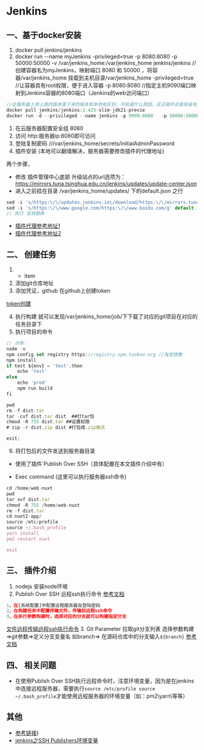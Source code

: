 # Jenkins

## 一、基于docker安装

1. docker pull jenkins/jenkins
2. docker run --name myJenkins -privileged=true  -p 8080:8080 -p 50000:50000 -v /var/jenkins_home:/var/jenkins_home jenkins/jenkins //创建容器名为myJenkins，映射端口 8080 和 50000 ，将容器/var/jenkins_home 挂载到主机目录/var/jenkins_home 
-privileged=true  //让容器具有root权限，便于进入容器
-p 8080:8080 //指定主机9090端口映射到Jenkins容器的8080端口（Jenkins的web访问端口）

```javascript 
//在服务器上用上面的版本落下来的版本和本地有区别，不知道什么原因，反正插件总是安装有失败的，最后查看了本地jenkins版本，去docker官网搜索了对应的版本2.425 没有问题 
docker pull jenkins/jenkins:2.425-slim-jdk21-previe
docker run -d --privileged --name jenkins -p 9999:8080   -p 50000:50000  -v  /home/jenkins_home:/var/jenkins_home  jenkins/jenkins:2.425-slim-jdk21-previe
```

1. 在云服务器配置安全组 8080
2. 访问 http:服务器ip:8080即可访问 
3. 登陆复制密码 ///var/jenkins_home/secrets/initialAdminPassword
4. 插件安装 (本地可以翻墙解决，服务器需要修改插件的代理地址) 

两个步骤，

- 修改 插件管理中心底部 升级站点的url选项为：https://mirrors.tuna.tsinghua.edu.cn/jenkins/updates/update-center.json 
- 进入之前挂在目录 /var/jenkins_home/updates/ 下的default.json 之行

```javascript
sed -i 's/https:\/\/updates.jenkins.io\/download/https:\/\/mirrors.tuna.tsinghua.edu.cn\/jenkins/g' default.json  
sed -i 's/https:\/\/www.google.com/https:\/\/www.baidu.com/g' default.json
// 执行 全局替换
```

+ [插件代理参考地址1](https://www.cnblogs.com/wswind/p/13838540.html)
+ [插件代理参考地址2](https://blog.csdn.net/qq_41342975/article/details/130394764)

## 二、 创建任务

1. + item
2. 添加git仓库地址
3. 添加凭证，github 在github上创建token 

[token创建](./img/jenkins1.jpg)

4. 执行构建 就可以发现/var/jenkins_home/job/下下载了对应的git项目在对应的任务目录下
5. 执行项目的命令

```javascript
// 示例： 
node -v
npm config set registry https://registry.npm.taobao.org //淘宝镜像
npm install
if test ${env} = 'test';then
	echo 'test'
else 
	echo 'prod'
    npm run build
fi

pwd
rm -f dist.tar
tar -cvf dist.tar dist  ##打tar包
chmod -R 755 dist.tar ##设置权限
# zip -r dist.zip dist #打包成.zip格式

exit;
```

6. 将打包后的文件发送到服务器目录

- 使用了插件`Publish Over SSH（具体配置在本文插件介绍中有）
    
- Exec command
(这里可以执行服务器ssh命令)
```javascript
cd /home/web-nuxt
pwd
tar xvf dist.tar
chmod -R 755 /home/web-nuxt
rm -f dist.tar
cd nuxt2-app/
source /etc/profile
source ~/.bash_profile
yarn install
pm2 restart nuxt

exit
```

## 三、 插件介绍

1. nodejs 安装node环境
2. Publish Over SSH 远程ssh执行命令 
[参考文档](https://blog.csdn.net/qq_41788609/article/details/121830792)
```javascript
1、在[系统配置]中配置远程服务器及登陆密码
2、在构建任务中配置传输文件，传输后远程ssh命令 
3、在执行参数构建时，选择对应的分支就可以构建指定分支
```
[文件远程传输远程ssh执行命令](./img/jenkins3.jpg)
3. Git Parameter 拉取git分支列表 选择参数构建=>git参数=>定义分支变量名 如branch=> 在源码仓库中的分支输入`${branch}`
   [参考文档](http://www.mydlq.club/article/45/)

## 四、 相关问题

+ 在使用Publish Over SSH执行远程命令时，注意环境变量，因为是在jenkins中连接远程服务器，需要执行`source /etc/profile source ~/.bash_profile`才能使用远程服务器的环境变量（如：pm2\yarn\等等）


## 其他

+ [参考链接](https://www.jb51.net/article/211881.htm))
+ [jenkins之SSH Publishers环境变量](https://www.cnblogs.com/SmilingEye/p/11775632.html)
